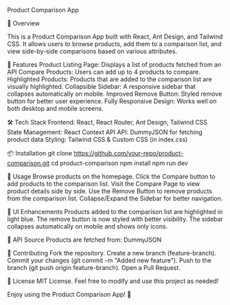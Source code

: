 Product Comparison App

🚀 Overview

This is a Product Comparison App built with React, Ant Design, and Tailwind CSS. It allows users to browse products, add them to a comparison list, and view side-by-side comparisons based on various attributes.

🎯 Features
Product Listing Page: Displays a list of products fetched from an API
Compare Products: Users can add up to 4 products to compare.
Highlighted Products: Products that are added to the comparison list are visually highlighted.
Collapsible Sidebar: A responsive sidebar that collapses automatically on mobile.
Improved Remove Button: Styled remove button for better user experience.
Fully Responsive Design: Works well on both desktop and mobile screens.

🛠️ Tech Stack
Frontend: React, React Router, Ant Design, Tailwind CSS
State Management: React Context API
API: DummyJSON for fetching product data
Styling: Tailwind CSS & Custom CSS (in index.css)


📦 Installation
git clone https://github.com/your-repo/product-comparison.git
cd product-comparison
npm install
npm run dev

🚀 Usage
Browse products on the homepage.
Click the Compare button to add products to the comparison list.
Visit the Compare Page to view product details side by side.
Use the Remove Button to remove products from the comparison list.
Collapse/Expand the Sidebar for better navigation.

🎨 UI Enhancements
Products added to the comparison list are highlighted in light blue.
The remove button is now styled with better visibility.
The sidebar collapses automatically on mobile and shows only icons.

🔗 API Source
Products are fetched from: DummyJSON

🙌 Contributing
Fork the repository.
Create a new branch (feature-branch).
Commit your changes (git commit -m "Added new feature").
Push to the branch (git push origin feature-branch).
Open a Pull Request.

📄 License
MIT License. Feel free to modify and use this project as needed!

Enjoy using the Product Comparison App! 🚀


